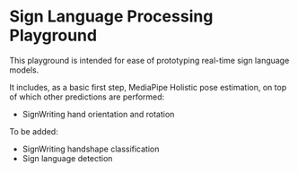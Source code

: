 # Sign Language Processing Playground

This playground is intended for ease of prototyping real-time sign language models.

It includes, as a basic first step, MediaPipe Holistic pose estimation, on top of which other predictions are performed:
- SignWriting hand orientation and rotation

To be added:
- SignWriting handshape classification
- Sign language detection

